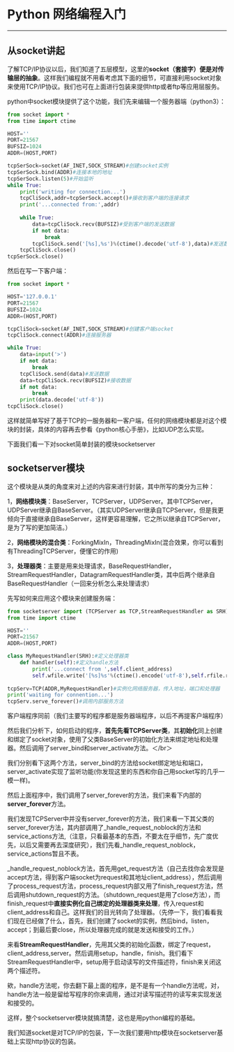 # Python 网络编程入门

---

## 从socket讲起
了解TCP/IP协议以后，我们知道了五层模型，这里的**socket（套接字）便是对传输层的抽象**。这样我们编程就不用看考虑其下面的细节，可直接利用socket对象来使用TCP/IP协议。我们也可在上面进行包装来提供http或者ftp等应用层服务。


python中socket模块提供了这个功能，我们先来编辑一个服务器端（python3）：
```python
from socket import *
from time import ctime

HOST=''
PORT=21567
BUFSIZ=1024
ADDR=(HOST,PORT)

tcpSerSock=socket(AF_INET,SOCK_STREAM)#创建socket实例
tcpSerSock.bind(ADDR)#连接本地的地址
tcpSerSock.listen(5)#开始监听
while True:
    print('writing for connection...')
    tcpCliSock,addr=tcpSerSock.accept()#接收到客户端的连接请求
    print('...connected from:',addr)
    
    while True:
        data=tcpCliSock.recv(BUFSIZ)#受到客户端的发送数据
        if not data:
            break
        tcpCliSock.send('[%s],%s')%(ctime().decode('utf-8'),data)#发送数据，发送的数据必须是utf-8格式
    tcpCliSock.close()
tcpSerSock.close()
```
然后在写一下客户端：
```python
from socket import *

HOST='127.0.0.1'
PORT=21567
BUFSIZ=1024
ADDR=(HOST,PORT)

tcpCliSock=socket(AF_INET,SOCK_STREAM)#创建客户端socket
tcpCliSock.connect(ADDR)#连接服务器

while True:
    data=input('>')
    if not data:
        break
    tcpCliSock.send(data)#发送数据
    data=tcpCliSock.recv(BUFSIZ)#接收数据
    if not data:
        break
    print(data.decode('utf-8'))
tcpCliSock.close()
```
这样就简单写好了基于TCP的一服务器和一客户端，任何的网络模块都是对这个模块的封装，具体的内容再去参看《python核心手册》，比如UDP怎么实现。


下面我们看一下对socket简单封装的模块socketserver


## socketserver模块
这个模块是从类的角度来对上述的内容来进行封装，其中所写的类分为三种：


1，**网络模块类**：BaseServer，TCPServer，UDPServer。其中TCPServer，UDPServer继承自BaseServer。（其实UDPServer继承自TCPServer，但是我更倾向于直接继承自BaseServer，这样更容易理解，它之所以继承自TCPServer，是为了写的更加简洁。）


2，**网络模块的混合类**：ForkingMixIn，ThreadingMixIn(混合效果，你可以看到有ThreadingTCPServer，便懂它的作用)


3，**处理器类**：主要是用来处理请求，BaseRequestHandler，StreamRequestHandler，DatagramRequestHandler类，其中后两个继承自BaseRequestHandler（一回来分析怎么来处理请求）


先写如何来应用这个模块来创建服务端：
```python
from socketserver import (TCPServer as TCP,StreamRequestHandler as SRH)
from time import ctime

HOST=''
PORT=21567
ADDR=(HOST,PORT)

class MyRequestHandler(SRH):#定义处理器类
    def handler(self):#定义handle方法
        print('...connect from ',self.client_address)
        self.wfile.write('[%s]%s'%(ctime().encode('utf-8'),self.rfile.readline()))#用wfile和rfile来作为文件描述符来操作，socket就是文件描述符
        
tcpServ=TCP(ADDR,MyRequestHandler)#实例化网络服务器，传入地址，端口和处理器
print('waiting for connention...')
tcpServ.serve_forever()#调用内部服务方法
```
客户端程序同前（我们主要写的程序都是服务器端程序，以后不再提客户端程序）


然后我们分析下，如何启动的程序，**首先先看TCPServer类**，其**初始化**同上创建和绑定了socket对象，使用了父类BaseServer的初始化方法来绑定地址和处理器。然后调用了server_bind和server_activate方法。＜/br＞


我们分别看下这两个方法，server_bind的方法给socket绑定地址和端口，server_activate实现了监听功能(你发现这里的东西和你自己用socket写的几乎一模一样)。


然后上面程序中，我们调用了server_forever的方法，我们来看下内部的**server_forever**方法。


我们发现TCPServer中并没有server_forever的方法，我们来看一下其父类的server_forever方法，其内部调用了_handle_request_noblock的方法和 service_actions方法,（注意，只看最基本的东西，不要太在乎细节，先广度优先，以后又需要再去深度研究），我们先看_handle_request_noblock，service_actions暂且不表。


_handle_request_noblock方法，首先用get_request方法（自己去找你会发现是accept方法，得到客户端socket为request和其地址client_address），然后调用了process_request方法，process_request内部又用了finish_request方法，然后调用shutdown_request的方法。（shutdown_request是用了close方法），而finish_request中**直接实例化自己绑定的处理器类来处理**，传入request和client_address和自己。这样我们的目光转向了处理器。（先停一下，我们看看我们现在已经做了什么，首先，我们创建了socket的实例，然后bind，listen，accept；到最后要close，所以处理器完成的就是发送和接受的工作。）


来看**StreamRequestHandler**，先用其父类的初始化函数，绑定了request，client_address,server。然后调用setup，handle，finish。我们看下StreamRequestHandler中，setup用于启动读写的文件描述符，finish来关闭这两个描述符。


欸，handle方法呢，你去翻下最上面的程序，是不是有一个handle方法呢，对，handle方法一般是留给写程序的你来调用，通过对读写描述符的读写来实现发送和接受的。


这样，整个socketserver模块就搞清楚，这也是用python编程的基础。


我们知道socket是对TCP/IP的包装，下一次我们要用http模块在socketserver基础上实现http协议的包装。





